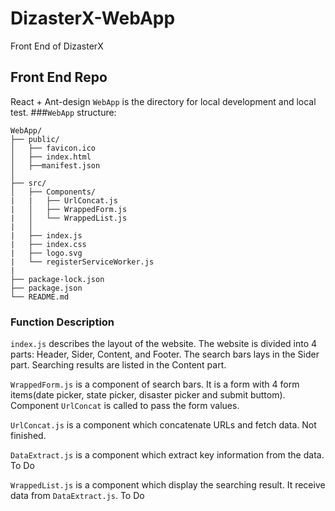 # DizasterX-WebApp

Front End of DizasterX

## Front End Repo
React + Ant-design
`WebApp` is the directory for local development and local test.
###`WebApp` structure:

```
WebApp/
├── public/
│   ├── favicon.ico
│   ├── index.html
│   ├──manifest.json
│
├── src/
│   ├── Components/
|   |   ├── UrlConcat.js
|   │   ├── WrappedForm.js   
|   │   └── WrappedList.js        
|   │                 
|   ├── index.js
|   ├── index.css
|   ├── logo.svg
|   └── registerServiceWorker.js
|
├── package-lock.json
├── package.json
└── README.md
```
### Function Description

`index.js` describes the layout of the website. The website is divided into 4 parts: Header, Sider, Content, and Footer. The search bars lays in the Sider part. Searching results are listed in the Content part.

`WrappedForm.js` is a component of search bars. It is a form with 4 form items(date picker, state picker, disaster picker and submit buttom). Component `UrlConcat` is called to pass the form values.

`UrlConcat.js` is a component which concatenate URLs and fetch data.  Not finished.

`DataExtract.js` is a component which extract key information from the data. To Do

`WrappedList.js` is a component which display the searching result. It receive data from `DataExtract.js`. To Do


